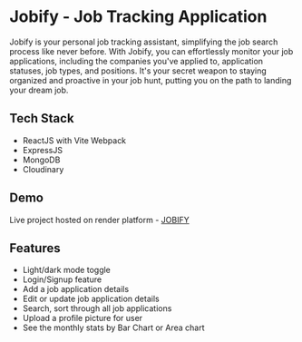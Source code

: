 # Jobify - Job Tracking Application

Jobify is your personal job tracking assistant, simplifying the job search process like never before. With Jobify, you can effortlessly monitor your job applications, including the companies you've applied to, application statuses, job types, and positions. It's your secret weapon to staying organized and proactive in your job hunt, putting you on the path to landing your dream job.

## Tech Stack

 - ReactJS with Vite Webpack
 - ExpressJS
 - MongoDB
 - Cloudinary

## Demo

Live project hosted on render platform - [JOBIFY](https://jobify-mern-app-frontend.vercel.app/)

## Features

- Light/dark mode toggle
- Login/Signup feature 
- Add a job application details
- Edit or update job application details
- Search, sort through all job applications
- Upload a profile picture for user
- See the monthly stats by Bar Chart or Area chart
